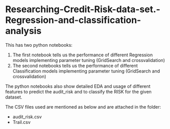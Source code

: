 # Researching-Credit-Risk-data-set.-Regression-and-classification-analysis
This has two python notebooks: 
1. The first notebook tells us the performance of different Regression models implementing parameter tuning (GridSearch and crossvalidation)
2. The second notebooks tells us the performance of different Classification models implementing parameter tuning (GridSearch and crossvalidation)


The python notebooks also show detailed EDA and usage of different features to predict the audit_risk and to classify the RISK for the given dataset.

The CSV files used are mentioned as below and are attached in the folder:
- audit_risk.csv
- Trail.csv
